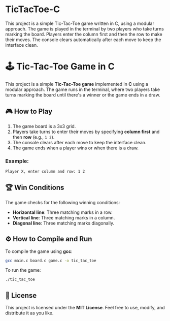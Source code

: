 # TicTacToe-C
This project is a simple Tic-Tac-Toe game written in C, using a modular approach. The game is played in the terminal by two players who take turns marking the board. Players enter the column first and then the row to make their moves. The console clears automatically after each move to keep the interface clean.

# 🕹️ Tic-Tac-Toe Game in C

This project is a simple **Tic-Tac-Toe game** implemented in **C** using a modular approach. The game runs in the terminal, where two players take turns marking the board until there's a winner or the game ends in a draw.

## 🎮 How to Play

1. The game board is a 3x3 grid.
2. Players take turns to enter their moves by specifying **column first** and then **row** (e.g., `1 2`).
3. The console clears after each move to keep the interface clean.
4. The game ends when a player wins or when there is a draw.

### Example:
```
Player X, enter column and row: 1 2
```

## 🏆 Win Conditions

The game checks for the following winning conditions:

- **Horizontal line**: Three matching marks in a row.
- **Vertical line**: Three matching marks in a column.
- **Diagonal line**: Three matching marks diagonally.

## ⚙️ How to Compile and Run

To compile the game using **gcc**:

```bash
gcc main.c board.c game.c -o tic_tac_toe
```

To run the game:

```bash
./tic_tac_toe
```

## 📄 License

This project is licensed under the **MIT License**. Feel free to use, modify, and distribute it as you like.

